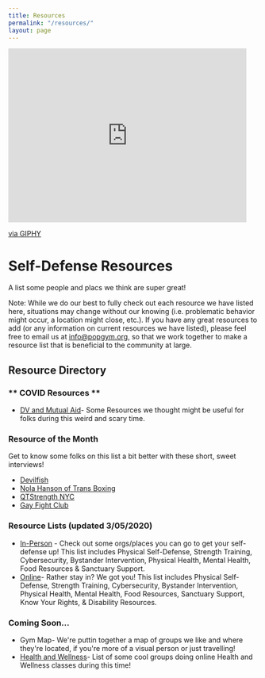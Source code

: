 ```yaml
---
title: Resources
permalink: "/resources/"
layout: page
---
```


<iframe src="https://giphy.com/embed/7L9FYvnh467YI" width="480" height="351" frameBorder="0" class="giphy-embed" allowFullScreen></iframe><p><a href="https://giphy.com/gifs/pokemon-high-five-tail-7L9FYvnh467YI">via GIPHY</a></p>
            
# Self-Defense Resources

A list some people and placs we think are super great!

Note: While we do our best to fully check out each resource we have listed here, situations may change without our knowing (i.e. problematic behavior might occur, a location might close, etc.). If you have any great resources to add (or any information on current resources we have listed), please feel free to email us at info@popgym.org, so that we work together to make a resource list that is beneficial to the community at large.


## Resource Directory

### ** COVID Resources **

* [DV and Mutual Aid](/resources/Covid19-dv-mutual-aid.md)- Some Resources we thought might be useful for folks during this weird and scary time.

### Resource of the Month

Get to know some folks on this list a bit better with these short, sweet interviews!
 * [Devilfish](/resmonth/devilfish-may-2019.md)
 * [Nola Hanson of Trans Boxing](/resmonth/nola-hanson-trans-boxing-august-2019.md)
 * [QTStrength NYC](/resmonth/qtstrength-interview-september-2019.md)
 * [Gay Fight Club](/resmonth/gay-fight-club-november-rotm.md)

### Resource Lists (updated 3/05/2020)
* [In-Person](resources/irl-self-defense-resource.md) - Check out some orgs/places you can go to get your self-defense up! This list includes Physical Self-Defense, Strength Training, Cybersecurity, Bystander Intervention, Physical Health, Mental Health, Food Resources & Sanctuary Support.
* [Online](resources/online-self-defense-resource.md)- Rather stay in? We got you! This list includes Physical Self-Defense, Strength Training, Cybersecurity, Bystander Intervention, Physical Health, Mental Health, Food Resources, Sanctuary Support, Know Your Rights, & Disability Resources.

### Coming Soon...

* Gym Map- We're puttin together a map of groups we like and where they're located, if you're more of a visual person or just travelling!
* [Health and Wellness](asdas)- List of some cool groups doing online Health and Wellness classes during this time!
